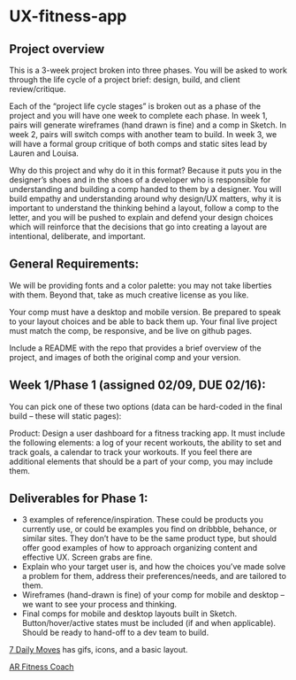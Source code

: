 # UX-fitness-app

## Project overview

This is a 3-week project broken into three phases. You will be asked to work through the life cycle of a project brief: design, build, and client review/critique.

Each of the “project life cycle stages” is broken out as a phase of the project and you will have one week to complete each phase. In week 1, pairs will generate wireframes (hand drawn is fine) and a comp in Sketch. In week 2, pairs will switch comps with another team to build. In week 3, we will have a formal group critique of both comps and static sites lead by Lauren and Louisa.

Why do this project and why do it in this format? Because it puts you in the designer’s shoes and in the shoes of a developer who is responsible for understanding and building a comp handed to them by a designer. You will build empathy and understanding around why design/UX matters, why it is important to understand the thinking behind a layout, follow a comp to the letter, and you will be pushed to explain and defend your design choices which will reinforce that the decisions that go into creating a layout are intentional, deliberate, and important.

## General Requirements:

We will be providing fonts and a color palette: you may not take liberties with them. Beyond that, take as much creative license as you like.

Your comp must have a desktop and mobile version. Be prepared to speak to your layout choices and be able to back them up. Your final live project must match the comp, be responsive, and be live on github pages.

Include a README with the repo that provides a brief overview of the project, and images of both the original comp and your version.

## Week 1/Phase 1 (assigned 02/09, DUE 02/16):

You can pick one of these two options (data can be hard-coded in the final build – these will static pages):

Product: Design a user dashboard for a fitness tracking app. It must include the following elements: a log of your recent workouts, the ability to set and track goals, a calendar to track your workouts. If you feel there are additional elements that should be a part of your comp, you may include them.

## Deliverables for Phase 1:

- 3 examples of reference/inspiration. These could be products you currently use, or could be examples you find on dribbble, behance, or similar sites. They don’t have to be the same product type, but should offer good examples of how to approach organizing content and effective UX. Screen grabs are fine.
- Explain who your target user is, and how the choices you’ve made solve a problem for them, address their preferences/needs, and are tailored to them.
- Wireframes (hand-drawn is fine) of your comp for mobile and desktop – we want to see your process and thinking.
- Final comps for mobile and desktop layouts built in Sketch. Button/hover/active states must be included (if and when applicable). Should be ready to hand-off to a dev team to build.

[7 Daily Moves](http://www.7dailymoves.com/?fref=ts) has gifs, icons, and a basic layout.

[AR Fitness Coach](https://www.behance.net/gallery/45859207/AR-Virtual-Fitness-Coach-App-AR-)
